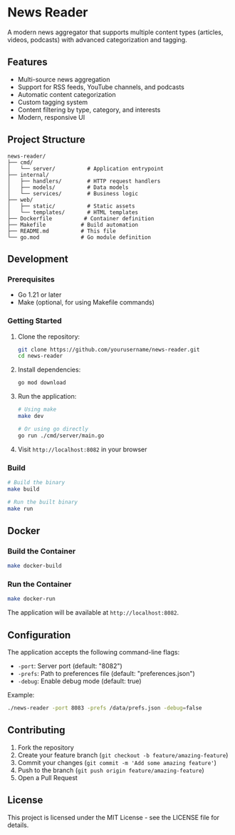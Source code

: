 # News Reader

A modern news aggregator that supports multiple content types (articles, videos, podcasts) with advanced categorization and tagging.

## Features

- Multi-source news aggregation
- Support for RSS feeds, YouTube channels, and podcasts
- Automatic content categorization
- Custom tagging system
- Content filtering by type, category, and interests
- Modern, responsive UI

## Project Structure

```
news-reader/
├── cmd/
│   └── server/          # Application entrypoint
├── internal/
│   ├── handlers/        # HTTP request handlers
│   ├── models/          # Data models
│   └── services/        # Business logic
├── web/
│   ├── static/          # Static assets
│   └── templates/       # HTML templates
├── Dockerfile          # Container definition
├── Makefile           # Build automation
├── README.md          # This file
└── go.mod             # Go module definition
```

## Development

### Prerequisites

- Go 1.21 or later
- Make (optional, for using Makefile commands)

### Getting Started

1. Clone the repository:
   ```bash
   git clone https://github.com/yourusername/news-reader.git
   cd news-reader
   ```

2. Install dependencies:
   ```bash
   go mod download
   ```

3. Run the application:
   ```bash
   # Using make
   make dev

   # Or using go directly
   go run ./cmd/server/main.go
   ```

4. Visit `http://localhost:8082` in your browser

### Build

```bash
# Build the binary
make build

# Run the built binary
make run
```

## Docker

### Build the Container

```bash
make docker-build
```

### Run the Container

```bash
make docker-run
```

The application will be available at `http://localhost:8082`.

## Configuration

The application accepts the following command-line flags:

- `-port`: Server port (default: "8082")
- `-prefs`: Path to preferences file (default: "preferences.json")
- `-debug`: Enable debug mode (default: true)

Example:
```bash
./news-reader -port 8083 -prefs /data/prefs.json -debug=false
```

## Contributing

1. Fork the repository
2. Create your feature branch (`git checkout -b feature/amazing-feature`)
3. Commit your changes (`git commit -m 'Add some amazing feature'`)
4. Push to the branch (`git push origin feature/amazing-feature`)
5. Open a Pull Request

## License

This project is licensed under the MIT License - see the LICENSE file for details.
